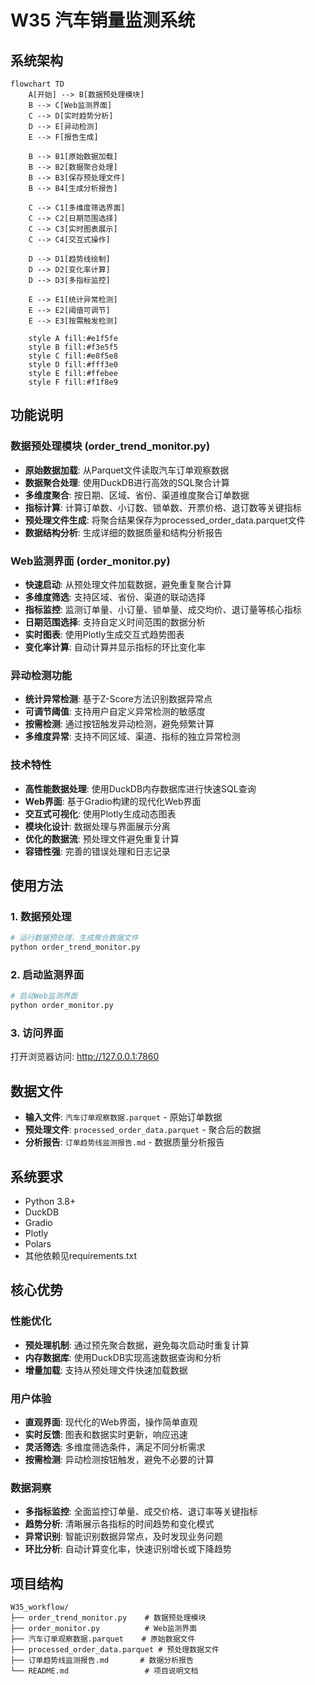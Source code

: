 # W35 汽车销量监测系统

## 系统架构

```mermaid
flowchart TD
    A[开始] --> B[数据预处理模块]
    B --> C[Web监测界面]
    C --> D[实时趋势分析]
    D --> E[异动检测]
    E --> F[报告生成]
    
    B --> B1[原始数据加载]
    B --> B2[数据聚合处理]
    B --> B3[保存预处理文件]
    B --> B4[生成分析报告]
    
    C --> C1[多维度筛选界面]
    C --> C2[日期范围选择]
    C --> C3[实时图表展示]
    C --> C4[交互式操作]
    
    D --> D1[趋势线绘制]
    D --> D2[变化率计算]
    D --> D3[多指标监控]
    
    E --> E1[统计异常检测]
    E --> E2[阈值可调节]
    E --> E3[按需触发检测]
    
    style A fill:#e1f5fe
    style B fill:#f3e5f5
    style C fill:#e8f5e8
    style D fill:#fff3e0
    style E fill:#ffebee
    style F fill:#f1f8e9
```

## 功能说明

### 数据预处理模块 (order_trend_monitor.py)
- **原始数据加载**: 从Parquet文件读取汽车订单观察数据
- **数据聚合处理**: 使用DuckDB进行高效的SQL聚合计算
- **多维度聚合**: 按日期、区域、省份、渠道维度聚合订单数据
- **指标计算**: 计算订单数、小订数、锁单数、开票价格、退订数等关键指标
- **预处理文件生成**: 将聚合结果保存为processed_order_data.parquet文件
- **数据结构分析**: 生成详细的数据质量和结构分析报告

### Web监测界面 (order_monitor.py)
- **快速启动**: 从预处理文件加载数据，避免重复聚合计算
- **多维度筛选**: 支持区域、省份、渠道的联动选择
- **指标监控**: 监测订单量、小订量、锁单量、成交均价、退订量等核心指标
- **日期范围选择**: 支持自定义时间范围的数据分析
- **实时图表**: 使用Plotly生成交互式趋势图表
- **变化率计算**: 自动计算并显示指标的环比变化率

### 异动检测功能
- **统计异常检测**: 基于Z-Score方法识别数据异常点
- **可调节阈值**: 支持用户自定义异常检测的敏感度
- **按需检测**: 通过按钮触发异动检测，避免频繁计算
- **多维度异常**: 支持不同区域、渠道、指标的独立异常检测

### 技术特性
- **高性能数据处理**: 使用DuckDB内存数据库进行快速SQL查询
- **Web界面**: 基于Gradio构建的现代化Web界面
- **交互式可视化**: 使用Plotly生成动态图表
- **模块化设计**: 数据处理与界面展示分离
- **优化的数据流**: 预处理文件避免重复计算
- **容错性强**: 完善的错误处理和日志记录

## 使用方法

### 1. 数据预处理
```bash
# 运行数据预处理，生成聚合数据文件
python order_trend_monitor.py
```

### 2. 启动监测界面
```bash
# 启动Web监测界面
python order_monitor.py
```

### 3. 访问界面
打开浏览器访问: http://127.0.0.1:7860

## 数据文件
- **输入文件**: `汽车订单观察数据.parquet` - 原始订单数据
- **预处理文件**: `processed_order_data.parquet` - 聚合后的数据
- **分析报告**: `订单趋势线监测报告.md` - 数据质量分析报告

## 系统要求
- Python 3.8+
- DuckDB
- Gradio
- Plotly
- Polars
- 其他依赖见requirements.txt

## 核心优势

### 性能优化
- **预处理机制**: 通过预先聚合数据，避免每次启动时重复计算
- **内存数据库**: 使用DuckDB实现高速数据查询和分析
- **增量加载**: 支持从预处理文件快速加载数据

### 用户体验
- **直观界面**: 现代化的Web界面，操作简单直观
- **实时反馈**: 图表和数据实时更新，响应迅速
- **灵活筛选**: 多维度筛选条件，满足不同分析需求
- **按需检测**: 异动检测按钮触发，避免不必要的计算

### 数据洞察
- **多指标监控**: 全面监控订单量、成交价格、退订率等关键指标
- **趋势分析**: 清晰展示各指标的时间趋势和变化模式
- **异常识别**: 智能识别数据异常点，及时发现业务问题
- **环比分析**: 自动计算变化率，快速识别增长或下降趋势

## 项目结构
```
W35_workflow/
├── order_trend_monitor.py    # 数据预处理模块
├── order_monitor.py          # Web监测界面
├── 汽车订单观察数据.parquet    # 原始数据文件
├── processed_order_data.parquet # 预处理数据文件
├── 订单趋势线监测报告.md       # 数据分析报告
└── README.md                 # 项目说明文档
```

